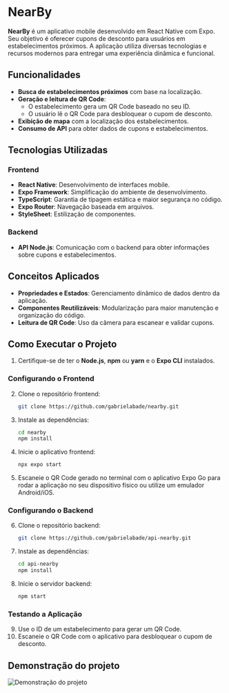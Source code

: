 # NearBy

**NearBy** é um aplicativo mobile desenvolvido em React Native com Expo. Seu objetivo é oferecer cupons de desconto para usuários em estabelecimentos próximos. A aplicação utiliza diversas tecnologias e recursos modernos para entregar uma experiência dinâmica e funcional.

## Funcionalidades

- **Busca de estabelecimentos próximos** com base na localização.
- **Geração e leitura de QR Code**:
  - O estabelecimento gera um QR Code baseado no seu ID.
  - O usuário lê o QR Code para desbloquear o cupom de desconto.
- **Exibição de mapa** com a localização dos estabelecimentos.
- **Consumo de API** para obter dados de cupons e estabelecimentos.

## Tecnologias Utilizadas

### Frontend
- **React Native**: Desenvolvimento de interfaces mobile.
- **Expo Framework**: Simplificação do ambiente de desenvolvimento.
- **TypeScript**: Garantia de tipagem estática e maior segurança no código.
- **Expo Router**: Navegação baseada em arquivos.
- **StyleSheet**: Estilização de componentes.

### Backend
- **API Node.js**: Comunicação com o backend para obter informações sobre cupons e estabelecimentos.

## Conceitos Aplicados

- **Propriedades e Estados**: Gerenciamento dinâmico de dados dentro da aplicação.
- **Componentes Reutilizáveis**: Modularização para maior manutenção e organização do código.
- **Leitura de QR Code**: Uso da câmera para escanear e validar cupons.

## Como Executar o Projeto

1. Certifique-se de ter o **Node.js**, **npm** ou **yarn** e o **Expo CLI** instalados.

### Configurando o Frontend
2. Clone o repositório frontend:
   ```bash
   git clone https://github.com/gabrielabade/nearby.git
3. Instale as dependências:
   ```bash
   cd nearby
   npm install
4. Inicie o aplicativo frontend:
   ```bash
   npx expo start
5. Escaneie o QR Code gerado no terminal com o aplicativo Expo Go para rodar a aplicação no seu dispositivo físico ou utilize um emulador Android/iOS.

### Configurando o Backend
6. Clone o repositório backend:
   ```bash
   git clone https://github.com/gabrielabade/api-nearby.git
7. Instale as dependências:
   ```bash
   cd api-nearby
   npm install
8. Inicie o servidor backend:
   ```bash
   npm start
### Testando a Aplicação
9. Use o ID de um estabelecimento para gerar um QR Code.
10. Escaneie o QR Code com o aplicativo para desbloquear o cupom de desconto.

## Demonstração do projeto
![Demonstração do projeto](./assets/images/preview.png)